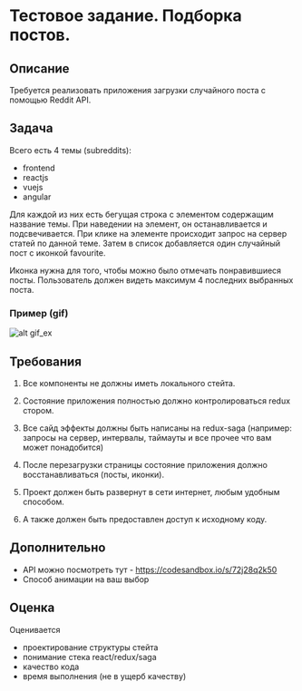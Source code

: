 # Тестовое задание. Подборка постов.

## Описание
Требуется реализовать приложения загрузки случайного поста с помощью Reddit API.

## Задача
Всего есть 4 темы (subreddits):
- frontend
- reactjs
- vuejs
- angular

Для каждой из них есть бегущая строка с элементом содержащим название темы.
При наведении на элемент, он останавливается и подсвечивается.
При клике на элементе происходит запрос на сервер статей по данной теме.
Затем в список добавляется один случайный пост с иконкой favourite.

Иконка нужна для того, чтобы можно было отмечать понравившиеся посты.
Пользователь должен видеть максимум 4 последних выбранных поста.

### Пример (gif)

![alt gif_ex](https://raw.githubusercontent.com/dsvgit/redux-test-middle/master/demo.gif)

## Требования
1. Все компоненты не должны иметь локального стейта.
2. Состояние приложения полностью должно контролироваться redux стором.
3. Все сайд эффекты должны быть написаны на redux-saga (например: запросы на сервер, интервалы, таймауты и все прочее что вам может понадобится)
4. После перезагрузки страницы состояние приложения должно восстанавливаться (посты, иконки).

5. Проект должен быть развернут в сети интернет, любым удобным способом.
6. А также должен быть предоставлен доступ к исходному коду.

## Дополнительно
- API можно посмотреть тут - https://codesandbox.io/s/72j28q2k50
- Способ анимации на ваш выбор

## Оценка
Оценивается
- проектирование структуры стейта
- понимание стека react/redux/saga
- качество кода
- время выполнения (не в ущерб качеству)
